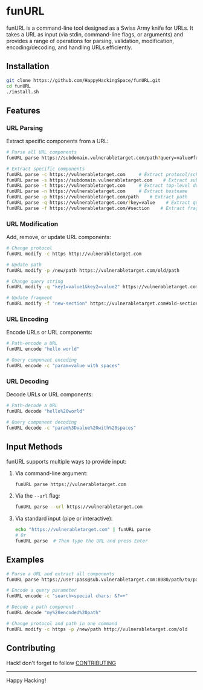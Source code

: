 # funURL
funURL is a command-line tool designed as a Swiss Army knife for URLs. It takes a URL as input (via stdin, command-line flags, or arguments) and provides a range of operations for parsing, validation, modification, encoding/decoding, and handling URLs efficiently.

## Installation

```bash
git clone https://github.com/HappyHackingSpace/funURL.git
cd funURL
./install.sh
```

## Features

### URL Parsing

Extract specific components from a URL:

```bash
# Parse all URL components
funURL parse https://subdomain.vulnerabletarget.com/path?query=value#fragment

# Extract specific components
funURL parse -c https://vulnerabletarget.com     # Extract protocol/scheme
funURL parse -s https://subdomain.vulnerabletarget.com    # Extract subdomain
funURL parse -t https://vulnerabletarget.com     # Extract top-level domain
funURL parse -n https://vulnerabletarget.com     # Extract hostname
funURL parse -p https://vulnerabletarget.com/path    # Extract path
funURL parse -q https://vulnerabletarget.com/?key=value    # Extract query parameters
funURL parse -f https://vulnerabletarget.com/#section    # Extract fragments
```

### URL Modification

Add, remove, or update URL components:

```bash
# Change protocol
funURL modify -c https http://vulnerabletarget.com

# Update path
funURL modify -p /new/path https://vulnerabletarget.com/old/path

# Change query string
funURL modify -q "key1=value1&key2=value2" https://vulnerabletarget.com?old=param

# Update fragment
funURL modify -f "new-section" https://vulnerabletarget.com#old-section
```

### URL Encoding

Encode URLs or URL components:

```bash
# Path-encode a URL
funURL encode "hello world"

# Query component encoding
funURL encode -c "param=value with spaces"
```

### URL Decoding

Decode URLs or URL components:

```bash
# Path-decode a URL
funURL decode "hello%20world"

# Query component decoding
funURL decode -c "param%3Dvalue%20with%20spaces"
```

## Input Methods

funURL supports multiple ways to provide input:

1. Via command-line argument:
   ```bash
   funURL parse https://vulnerabletarget.com
   ```

2. Via the `--url` flag:
   ```bash
   funURL parse --url https://vulnerabletarget.com
   ```

3. Via standard input (pipe or interactive):
   ```bash
   echo "https://vulnerabletarget.com" | funURL parse
   # Or
   funURL parse  # Then type the URL and press Enter
   ```

## Examples

```bash
# Parse a URL and extract all components
funURL parse https://user:pass@sub.vulnerabletarget.com:8080/path/to/page?query=string#fragment

# Encode a query parameter
funURL encode -c "search=special chars: &?=+"

# Decode a path component
funURL decode "my%20encoded%20path"

# Change protocol and path in one command
funURL modify -c https -p /new/path http://vulnerabletarget.com/old
```

## Contributing

Hack! don't forget to follow [CONTRIBUTING](./CONTRIBUTING)

---
Happy Hacking!
